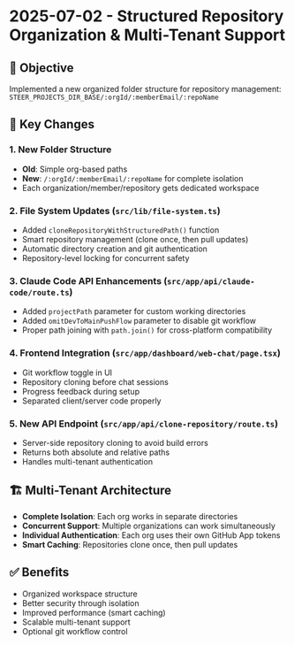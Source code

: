 # 2025-07-02 - Structured Repository Organization & Multi-Tenant Support

## 🎯 **Objective**
Implemented a new organized folder structure for repository management: `STEER_PROJECTS_DIR_BASE/:orgId/:memberEmail/:repoName`

## 🔧 **Key Changes**

### 1. **New Folder Structure**
- **Old**: Simple org-based paths
- **New**: `/:orgId/:memberEmail/:repoName` for complete isolation
- Each organization/member/repository gets dedicated workspace

### 2. **File System Updates** (`src/lib/file-system.ts`)
- Added `cloneRepositoryWithStructuredPath()` function
- Smart repository management (clone once, then pull updates)
- Automatic directory creation and git authentication
- Repository-level locking for concurrent safety

### 3. **Claude Code API Enhancements** (`src/app/api/claude-code/route.ts`)
- Added `projectPath` parameter for custom working directories
- Added `omitDevToMainPushFlow` parameter to disable git workflow
- Proper path joining with `path.join()` for cross-platform compatibility

### 4. **Frontend Integration** (`src/app/dashboard/web-chat/page.tsx`)
- Git workflow toggle in UI
- Repository cloning before chat sessions
- Progress feedback during setup
- Separated client/server code properly

### 5. **New API Endpoint** (`src/app/api/clone-repository/route.ts`)
- Server-side repository cloning to avoid build errors
- Returns both absolute and relative paths
- Handles multi-tenant authentication

## 🏗️ **Multi-Tenant Architecture**
- **Complete Isolation**: Each org works in separate directories
- **Concurrent Support**: Multiple organizations can work simultaneously
- **Individual Authentication**: Each org uses their own GitHub App tokens
- **Smart Caching**: Repositories clone once, then pull updates

## ✅ **Benefits**
- Organized workspace structure
- Better security through isolation  
- Improved performance (smart caching)
- Scalable multi-tenant support
- Optional git workflow control
